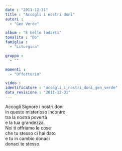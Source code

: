 ```yaml
---
date : "2011-12-31"
title : "Accogli i nostri doni"
autori : 
  - "Gen Verde"

album : "È bello lodarti"
tonalita : "Do"
famiglia : 
  - "Liturgica"

gruppo : 
  - ""

momenti : 
  - "Offertorio"

video : 
identificatore : "accogli_i_nostri_doni_gen_verde"
data_revisione : "2011-12-31"
---
```

  
  
Accogli Signore i nostri doni  
in questo misterioso incontro  
tra la nostra povertà   
e la tua grandezza.   
Noi ti offriamo le cose   
che tu stesso ci hai dato  
e tu in cambio donaci   
donaci te stesso.  
  
  
  
